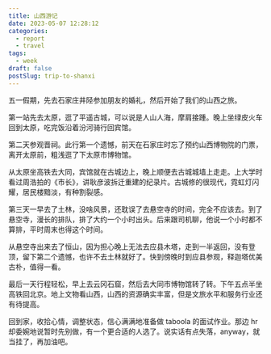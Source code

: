 ```yaml
---
title: 山西游记
date: 2023-05-07 12:28:12
categories:
  - report
  - travel
tags:
  - week
draft: false
postSlug: trip-to-shanxi
---
```


五一假期，先去石家庄井陉参加朋友的婚礼，然后开始了我们的山西之旅。

第一站先去太原，逛了平遥古城，可以说是人山人海，摩肩接踵。晚上坐绿皮火车回到太原，吃完饭沿着汾河骑行回宾馆。

第二天参观晋祠。此行第一个遗憾，前天在石家庄时忘了预约山西博物院的门票，离开太原前，粗浅逛了下太原市博物馆。

从太原坐高铁去大同，宾馆就在古城边上，晚上顺便去古城城墙上走走。上大学时看过周浩拍的《市长》，讲耿彦波拆迁重建的纪录片。古城修的很现代，霓虹灯闪耀，居民楼黯淡，有种割裂感。

第三天一早去了土林，没啥风景，还耽误了去悬空寺的时间，完全不应该去。到了悬空寺，漫长的排队，排了大约一个小时出头。后来跟司机聊，他说一个小时都不算排，平时周末也得这个时间。

从悬空寺出来去了恒山，因为担心晚上无法去应县木塔，走到一半返回，没有登顶，留下第二个遗憾，也许不去土林就好了。快到傍晚时到应县参观，释迦塔优美古朴，值得一看。

最后一天行程轻松，早上去云冈石窟，然后去大同市博物馆转了转。下午五点半坐高铁回北京。地上文物看山西，山西的资源确实丰富，但是文旅水平和服务行业还有待提高。

回到家，收拾心情，调整状态，信心满满地准备做 taboola 的面试作业。那边 hr 却委婉地说暂时先别做，有一个更合适的人选了。说实话有点失落，anyway，就当挂了，再加油吧。
